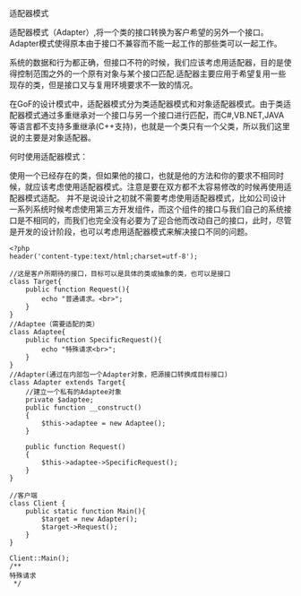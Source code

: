 适配器模式

适配器模式（Adapter）,将一个类的接口转换为客户希望的另外一个接口。Adapter模式使得原本由于接口不兼容而不能一起工作的那些类可以一起工作。

系统的数据和行为都正确，但接口不符的时候，我们应该考虑用适配器，目的是使得控制范围之外的一个原有对象与某个接口匹配.适配器主要应用于希望复用一些现存的类，但是接口又与复用环境要求不一致的情况。

在GoF的设计模式中，适配器模式分为类适配器模式和对象适配器模式。由于类适配器模式通过多重继承对一个接口与另一个接口进行匹配，而C#,VB.NET,JAVA等语言都不支持多重继承(C++支持)，也就是一个类只有一个父类，所以我们这里说的主要是对象适配器。

何时使用适配器模式：

使用一个已经存在的类，但如果他的接口，也就是他的方法和你的要求不相同时候，就应该考虑使用适配器模式。注意是要在双方都不太容易修改的时候再使用适配器模式适配。
并不是说设计之初就不需要考虑使用适配器模式，比如公司设计一系列系统时候考虑使用第三方开发组件，而这个组件的接口与我们自己的系统接口是不相同的，而我们也完全没有必要为了迎合他而改动自己的接口，此时，尽管是开发的设计阶段，也可以考虑用适配器模式来解决接口不同的问题。



```
<?php
header('content-type:text/html;charset=utf-8');

//这是客户所期待的接口，目标可以是具体的类或抽象的类，也可以是接口
class Target{
    public function Request(){
        echo "普通请求。<br>";
    }
}
//Adaptee（需要适配的类）
class Adaptee{
    public function SpecificRequest(){
        echo "特殊请求<br>";
    }
}
//Adapter(通过在内部包一个Adapter对象，把源接口转换成目标接口)
class Adapter extends Target{
    //建立一个私有的Adaptee对象
    private $adaptee;
    public function __construct()
    {
        $this->adaptee = new Adaptee();
    }

    public function Request()
    {
        $this->adaptee->SpecificRequest();
    }
}

//客户端
class Client {
    public static function Main(){
        $target = new Adapter();
        $target->Request();
    }
}

Client::Main();
/**
特殊请求
 */
```
